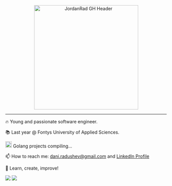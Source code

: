 
<p align="center">
  <img height="325em" src="https://github.com/JordanRad/JordanRad/blob/main/GH%20readme.gif" alt="JordanRad GH Header">
</p>

----

🔥 Young and passionate software engineer.

📚 Last year @ Fontys University of Applied Sciences. 

<img width="20px" src="https://github.com/rfyiamcool/golang_logo/blob/master/png/golang_23.png"/> Golang projects compiling...

📫 How to reach me: dani.radushev@gmail.com and [LinkedIn Profile](https://www.linkedin.com/in/jordan-radushev-76665b1a4/)

🚀 Learn, create, improve!

<div>
  <img src="https://github-readme-stats.vercel.app/api?username=JordanRad&show_icons=true"/>
  <img src="https://github-readme-stats.vercel.app/api/top-langs?username=JordanRad&layout=compact"/>
<div>
